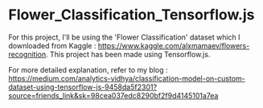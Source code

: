 # Flower_Classification_Tensorflow.js

For this project, I'll be using the 'Flower Classification' dataset which I downloaded from Kaggle : https://www.kaggle.com/alxmamaev/flowers-recognition. This project has been made using Tensorflow.js. 

For more detailed explanation, refer to my blog : https://medium.com/analytics-vidhya/classification-model-on-custom-dataset-using-tensorflow-js-9458da5f2301?source=friends_link&sk=98cea037edc8290bf2f9d4145101a7ea
